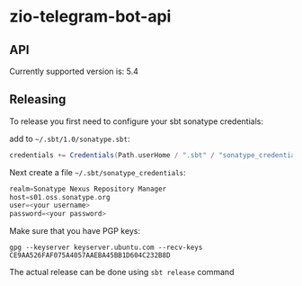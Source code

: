 # zio-telegram-bot-api

## API

Currently supported version is: 5.4

## Releasing

To release you first need to configure your sbt sonatype credentials:

add to `~/.sbt/1.0/sonatype.sbt`:

```scala
credentials += Credentials(Path.userHome / ".sbt" / "sonatype_credentials")
```

Next create a file `~/.sbt/sonatype_credentials`:

```scala
realm=Sonatype Nexus Repository Manager
host=s01.oss.sonatype.org
user=<your username>
password=<your password>
```

Make sure that you have PGP keys:

```shell
gpg --keyserver keyserver.ubuntu.com --recv-keys CE9AA526FAF075A4057AAEBA45BB1D604C232B8D
```

The actual release can be done using `sbt release` command
